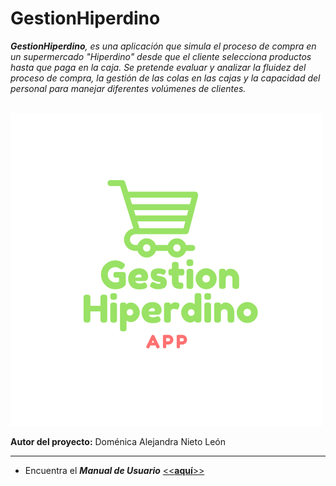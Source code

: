 # GestionHiperdino

_**GestionHiperdino**, es una aplicación que simula el proceso de compra en un supermercado "Hiperdino" desde que el cliente selecciona productos hasta que paga en la caja. Se pretende evaluar y analizar la fluidez del proceso de compra, la gestión de las colas en las cajas y la capacidad del personal para manejar diferentes volúmenes de clientes._


&nbsp;&nbsp;&nbsp;&nbsp;&nbsp;&nbsp;&nbsp;&nbsp;&nbsp;&nbsp;&nbsp;&nbsp;&nbsp;&nbsp;&nbsp;&nbsp;&nbsp;&nbsp;&nbsp;&nbsp;&nbsp;&nbsp;&nbsp;&nbsp;&nbsp;&nbsp;&nbsp;&nbsp;&nbsp;&nbsp;&nbsp;&nbsp;&nbsp;&nbsp;&nbsp;&nbsp;&nbsp;&nbsp;&nbsp;&nbsp;&nbsp;&nbsp;&nbsp;&nbsp;&nbsp;&nbsp;&nbsp;&nbsp;&nbsp;&nbsp;![image](<Logotipo App Degradado Azul Verde.png>)

**Autor del proyecto:** Doménica Alejandra Nieto León 

---
- Encuentra el _**Manual de Usuario**_ [<<**aquí**>>](docs/MANUAL_USUARIO.md) 